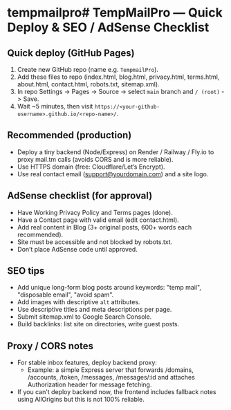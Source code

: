 # tempmailpro# TempMailPro — Quick Deploy & SEO / AdSense Checklist

## Quick deploy (GitHub Pages)
1. Create new GitHub repo (name e.g. `TempmailPro`).
2. Add these files to repo (index.html, blog.html, privacy.html, terms.html, about.html, contact.html, robots.txt, sitemap.xml).
3. In repo Settings -> Pages -> Source -> select `main` branch and `/ (root)` -> Save.
4. Wait ~5 minutes, then visit `https://<your-github-username>.github.io/<repo-name>/`.

## Recommended (production)
- Deploy a tiny backend (Node/Express) on Render / Railway / Fly.io to proxy mail.tm calls (avoids CORS and is more reliable).
- Use HTTPS domain (free: Cloudflare/Let’s Encrypt).
- Use real contact email (support@yourdomain.com) and a site logo.

## AdSense checklist (for approval)
- Have Working Privacy Policy and Terms pages (done).
- Have a Contact page with valid email (edit contact.html).
- Add real content in Blog (3+ original posts, 600+ words each recommended).
- Site must be accessible and not blocked by robots.txt.
- Don’t place AdSense code until approved.

## SEO tips
- Add unique long-form blog posts around keywords: "temp mail", "disposable email", "avoid spam".
- Add images with descriptive `alt` attributes.
- Use descriptive titles and meta descriptions per page.
- Submit sitemap.xml to Google Search Console.
- Build backlinks: list site on directories, write guest posts.

## Proxy / CORS notes
- For stable inbox features, deploy backend proxy:
  - Example: a simple Express server that forwards /domains, /accounts, /token, /messages, /messages/:id and attaches Authorization header for message fetching.
- If you can't deploy backend now, the frontend includes fallback notes using AllOrigins but this is not 100% reliable.
